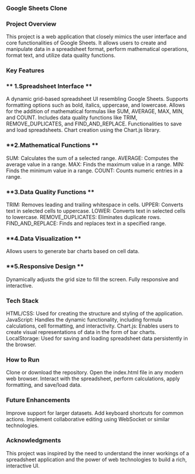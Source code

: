 ### Google Sheets Clone

### Project Overview

This project is a web application that closely mimics the user interface and core functionalities of Google Sheets. It allows users to create and manipulate data in a spreadsheet format, perform mathematical operations, format text, and utilize data quality functions.

### Key Features

### ** 1.Spreadsheet Interface **

A dynamic grid-based spreadsheet UI resembling Google Sheets.
Supports formatting options such as bold, italics, uppercase, and lowercase.
Allows for the addition of mathematical formulas like SUM, AVERAGE, MAX, MIN, and COUNT.
Includes data quality functions like TRIM, REMOVE_DUPLICATES, and FIND_AND_REPLACE.
Functionalities to save and load spreadsheets.
Chart creation using the Chart.js library.

### **2.Mathematical Functions **

SUM: Calculates the sum of a selected range.
AVERAGE: Computes the average value in a range.
MAX: Finds the maximum value in a range.
MIN: Finds the minimum value in a range.
COUNT: Counts numeric entries in a range.

### **3.Data Quality Functions **

TRIM: Removes leading and trailing whitespace in cells.
UPPER: Converts text in selected cells to uppercase.
LOWER: Converts text in selected cells to lowercase.
REMOVE_DUPLICATES: Eliminates duplicate rows.
FIND_AND_REPLACE: Finds and replaces text in a specified range.

### **4.Data Visualization **

Allows users to generate bar charts based on cell data.

### **5.Responsive Design **

Dynamically adjusts the grid size to fill the screen.
Fully responsive and interactive.

### Tech Stack

HTML/CSS: Used for creating the structure and styling of the application.
JavaScript: Handles the dynamic functionality, including formula calculations, cell formatting, and interactivity.
Chart.js: Enables users to create visual representations of data in the form of bar charts.
LocalStorage: Used for saving and loading spreadsheet data persistently in the browser.

### How to Run

Clone or download the repository.
Open the index.html file in any modern web browser.
Interact with the spreadsheet, perform calculations, apply formatting, and save/load data.

### Future Enhancements

Improve support for larger datasets.
Add keyboard shortcuts for common actions.
Implement collaborative editing using WebSocket or similar technologies.

### Acknowledgments

This project was inspired by the need to understand the inner workings of a spreadsheet application and the power of web technologies to build a rich, interactive UI.

